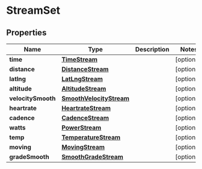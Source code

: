 
# StreamSet

## Properties
Name | Type | Description | Notes
------------ | ------------- | ------------- | -------------
**time** | [**TimeStream**](TimeStream.md) |  |  [optional]
**distance** | [**DistanceStream**](DistanceStream.md) |  |  [optional]
**latlng** | [**LatLngStream**](LatLngStream.md) |  |  [optional]
**altitude** | [**AltitudeStream**](AltitudeStream.md) |  |  [optional]
**velocitySmooth** | [**SmoothVelocityStream**](SmoothVelocityStream.md) |  |  [optional]
**heartrate** | [**HeartrateStream**](HeartrateStream.md) |  |  [optional]
**cadence** | [**CadenceStream**](CadenceStream.md) |  |  [optional]
**watts** | [**PowerStream**](PowerStream.md) |  |  [optional]
**temp** | [**TemperatureStream**](TemperatureStream.md) |  |  [optional]
**moving** | [**MovingStream**](MovingStream.md) |  |  [optional]
**gradeSmooth** | [**SmoothGradeStream**](SmoothGradeStream.md) |  |  [optional]



